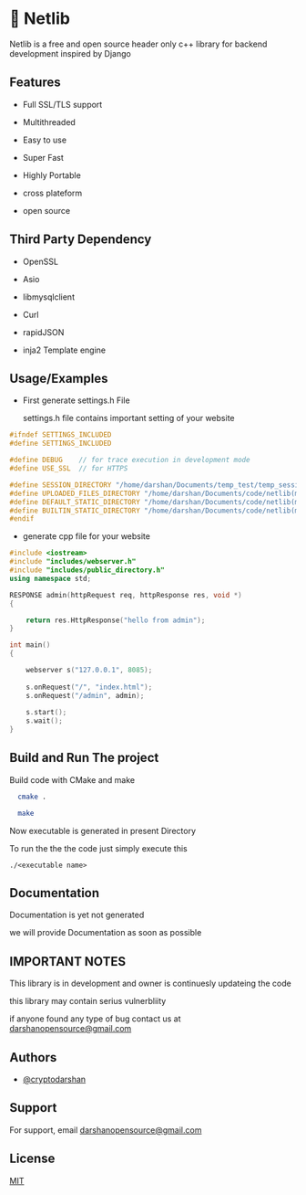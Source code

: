 
# 🚀 Netlib

  Netlib is a free and open source header only c++ library for backend development inspired by Django

## Features
* Full SSL/TLS support

* Multithreaded

* Easy to use 

* Super Fast 

* Highly Portable

* cross plateform

* open source 
## Third Party Dependency

* OpenSSL


* Asio

* libmysqlclient

* Curl

* rapidJSON

* inja2 Template engine
## Usage/Examples
* First generate settings.h File
   

   settings.h file contains important setting of your website
```c++
#ifndef SETTINGS_INCLUDED
#define SETTINGS_INCLUDED

#define DEBUG    // for trace execution in development mode
#define USE_SSL  // for HTTPS

#define SESSION_DIRECTORY "/home/darshan/Documents/temp_test/temp_sessions/"
#define UPLOADED_FILES_DIRECTORY "/home/darshan/Documents/code/netlib(main)/temp_files/"
#define DEFAULT_STATIC_DIRECTORY "/home/darshan/Documents/code/netlib(main)/static/"
#define BUILTIN_STATIC_DIRECTORY "/home/darshan/Documents/code/netlib(main)/default_statics/"
#endif
```

* generate cpp file for your website

```c++
#include <iostream>
#include "includes/webserver.h"
#include "includes/public_directory.h"
using namespace std;

RESPONSE admin(httpRequest req, httpResponse res, void *)
{

    return res.HttpResponse("hello from admin");
}

int main()
{

    webserver s("127.0.0.1", 8085);
    
    s.onRequest("/", "index.html");
    s.onRequest("/admin", admin);
    
    s.start();
    s.wait();
}
```


## Build and Run The project

Build code with CMake and make

```bash
  cmake .
```
```bash
  make
```
Now executable is generated in present  Directory

To run the the the code just simply execute this
 ```
 ./<executable name>
 ```
## Documentation

Documentation is yet not generated

we will provide Documentation as soon as possible


## IMPORTANT NOTES
This library is in development and owner is continuesly updateing the code

this library may contain serius vulnerbliity

if anyone found any type of bug contact us at darshanopensource@gmail.com 
## Authors

- [@cryptodarshan](https://www.github.com/cryptodarshan)


## Support

For support, email darshanopensource@gmail.com


## License

[MIT](https://choosealicense.com/licenses/mit/)
